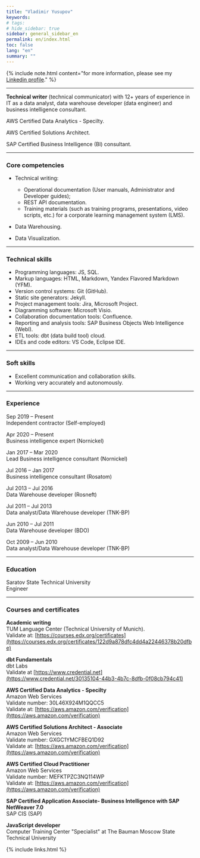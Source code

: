```yaml
---
title: "Vladimir Yusupov"
keywords: 
# tags:
# hide_sidebar: true
sidebar: general_sidebar_en
permalink: en/index.html
toc: false
lang: "en"
summary: ""
---
```


{% include note.html content="for more information, please see my [Linkedin profile](https://www.linkedin.com/in/vladimir-yusupov/)." %}

***

**Technical writer** (technical communicator) with 12+ years of experience in IT as a data analyst, data warehouse developer (data engineer) and business intelligence consultant. 

AWS Certified Data Analytics - Specilty.

AWS Certified Solutions Architect.

SAP Certified Business Intelligence (BI) consultant.

***

### Core competencies

- Technical writing: 
    
    - Operational documentation (User manuals, Administrator and Developer guides);  
    - REST API documentation.
    - Training materials (such as training programs, presentations, video scripts, etc.) for a corporate learning management system (LMS).

- Data Warehousing.

- Data Visualization.

***

### Technical skills

* Programming languages: JS, SQL.
* Markup languages: HTML, Markdown, Yandex Flavored Markdown (YFM).
* Version control systems: Git (GitHub).
* Static site generators: Jekyll.
* Project management tools: Jira, Microsoft Project.
* Diagramming software: Microsoft Visio.
* Collaboration documentation tools: Confluence.
* Reporting and analysis tools: SAP Business Objects Web Intelligence (WebI).
* ETL tools: dbt (data build tool) cloud.
* IDEs and code editors: VS Code, Eclipse IDE.

***

### Soft skills

* Excellent communication and collaboration skills.
* Working very accurately and autonomously.

***

### Experience

Sep 2019 – Present <br/> Independent contractor (Self-employed)

Apr 2020 – Present <br/> Business intelligence expert (Nornickel)

Jan 2017 – Mar 2020  <br/> Lead Business intelligence consultant (Nornickel)

Jul 2016 – Jan 2017 <br/> Business intelligence consultant (Rosatom)

Jul 2013 – Jul 2016  <br/> Data Warehouse developer (Rosneft)

Jul 2011 – Jul 2013 <br/> Data analyst/Data Warehouse developer (TNK-BP)

Jun 2010 – Jul 2011 <br/> Data Warehouse developer (BDO)

Oct 2009 – Jun 2010 <br/> Data analyst/Data Warehouse developer (TNK-BP)

***

### Education

Saratov State Technical University <br/> Engineer

***

### Courses and certificates

**Academic writing** <br/> 
TUM Language Center (Technical University of Munich).<br/>
Validate at: [https://courses.edx.org/certificates](https://courses.edx.org/certificates/122d9a878dfc4dd4a22446378b20dfbe)

**dbt Fundamentals** <br/> dbt Labs<br/>
Validate at [https://www.credential.net](https://www.credential.net/30135104-44b3-4b7c-8dfb-0f08cb794c41)

**AWS Certified Data Analytics - Specilty** <br/> Amazon Web Services<br/>
Validate number: 30L46X924M1QQCC5 <br/>
Validate at: [https://aws.amazon.com/verification](https://aws.amazon.com/verification)

**AWS Certified Solutions Architect - Associate** <br/> Amazon Web Services<br/>
Validate number: GXGC1YMCFBEQ1D92 <br/>
Validate at: [https://aws.amazon.com/verification](https://aws.amazon.com/verification)

**AWS Certified Cloud Practitioner** <br/> Amazon Web Services<br/>
Validate number: MEFKTPZC3NQ114WP <br/>
Validate at: [https://aws.amazon.com/verification](https://aws.amazon.com/verification)

**SAP Certified Application Associate- Business Intelligence with SAP NetWeaver 7.0** <br/> SAP CIS (SAP)

**JavaScript developer** <br/> Computer Training Center "Specialist" at The Bauman Moscow State Technical University

{% include links.html %}
